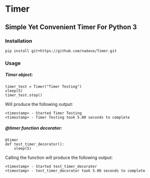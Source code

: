 # Timer
## Simple Yet Convenient Timer For Python 3

### Installation
```
pip install git+https://github.com/nadavo/Timer.git
```

### Usage

##### Timer object:
```
timer_test = Timer("Timer Testing")
sleep(5)
timer_test.stop()
```
Will produce the following output:
```
<timestamp> - Started Timer Testing
<timestamp> - Timer Testing took 5.00 seconds to complete
```
##### @timer function decorator:
```
@timer
def test_timer_decorator():
    sleep(5)
```
Calling the function will produce the following output:
```
<timestamp> - Started test_timer_decorator
<timestamp> - test_timer_decorator took 5.00 seconds to complete
```
